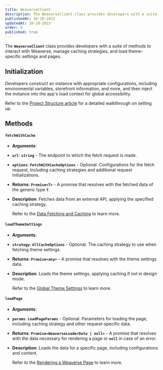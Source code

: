 ```yaml
---
title: WeaverseClient
description: The WeaverseClient class provides developers with a suite of methods to interact with the Weaverse inside a Weaverse Hydrogen Theme.
publishedAt: 10-10-2023
updatedAt: 10-10-2023
order: 0
published: true
---
```


The **`WeaverseClient`** class provides developers with a suite of methods to interact with Weaverse, manage caching
strategies, and load theme-specific settings and pages.

Initialization
--------------

Developers construct an instance with appropriate configurations, including environmental variables, storefront
information, and more, and then inject the instance into the app's load context for global accessibility.

Refer to the [Project Structure article](/docs/guides/project-structure#base-files-explained)
for a detailed walkthrough on setting up.

Methods
-------

#### `fetchWithCache`

* **Arguments**:

* **`url`**: **`string`** - The endpoint to which the fetch request is made.

* **`options`**: **`FetchWithCacheOptions`** - Optional. Configurations for the fetch request, including caching
  strategies and additional request initializations.

* **Returns**: **`Promise<T>`** - A promise that resolves with the fetched data of the generic type **`T`**.

* **Description**: Fetches data from an external API, applying the specified caching strategy.

  Refer to
  the [Data Fetching and Caching](/docs/guides/fetching-and-caching#fetching-data-from-external-apis)
  to learn more.

#### `loadThemeSettings`

* **Arguments**:

* **`strategy`**: **`AllCacheOptions`** - Optional. The caching strategy to use when fetching theme settings.

* **Returns**: **`Promise<any>`** - A promise that resolves with the theme settings data.

* **Description**: Loads the theme settings, applying caching if not in design mode.

  Refer to
  the [Global Theme Settings](/docs/guides/global-theme-settings#load-theme-settings) to
  learn more.

#### `loadPage`

* **Arguments**:

* **`params`**: **`LoadPageParams`** - Optional. Parameters for loading the page, including caching strategy and other
  request-specific data.

* **Returns**: **`Promise<WeaverseLoaderData | null>`** - A promise that resolves with the data necessary for rendering
  a page or **`null`** in case of an error.

* **Description**: Loads the data for a specific page, including configurations and content.

  Refer to
  the [Rendering a Weaverse Page](/docs/guides/rendering-page#fetching-page-data)
  to learn more.
